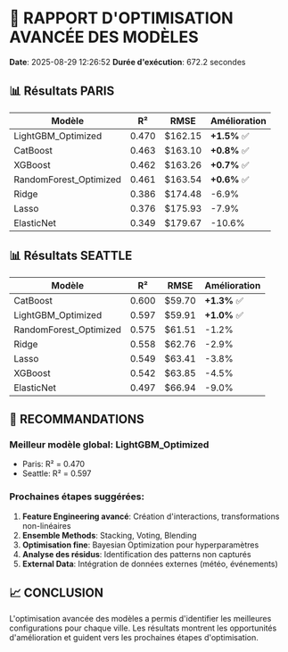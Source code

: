 # 🚀 RAPPORT D'OPTIMISATION AVANCÉE DES MODÈLES

**Date**: 2025-08-29 12:26:52
**Durée d'exécution**: 672.2 secondes

## 📊 Résultats PARIS

| Modèle | R² | RMSE | Amélioration |
|--------|----|----- |-------------|
| LightGBM_Optimized | 0.470 | $162.15 | **+1.5%** ✅ |
| CatBoost | 0.463 | $163.10 | **+0.8%** ✅ |
| XGBoost | 0.462 | $163.26 | **+0.7%** ✅ |
| RandomForest_Optimized | 0.461 | $163.54 | **+0.6%** ✅ |
| Ridge | 0.386 | $174.48 | -6.9% |
| Lasso | 0.376 | $175.93 | -7.9% |
| ElasticNet | 0.349 | $179.67 | -10.6% |

## 📊 Résultats SEATTLE

| Modèle | R² | RMSE | Amélioration |
|--------|----|----- |-------------|
| CatBoost | 0.600 | $59.70 | **+1.3%** ✅ |
| LightGBM_Optimized | 0.597 | $59.91 | **+1.0%** ✅ |
| RandomForest_Optimized | 0.575 | $61.51 | -1.2% |
| Ridge | 0.558 | $62.76 | -2.9% |
| Lasso | 0.549 | $63.41 | -3.8% |
| XGBoost | 0.542 | $63.85 | -4.5% |
| ElasticNet | 0.497 | $66.94 | -9.0% |

## 🎯 RECOMMANDATIONS

### Meilleur modèle global: **LightGBM_Optimized**
- Paris: R² = 0.470
- Seattle: R² = 0.597

### Prochaines étapes suggérées:
1. **Feature Engineering avancé**: Création d'interactions, transformations non-linéaires
2. **Ensemble Methods**: Stacking, Voting, Blending
3. **Optimisation fine**: Bayesian Optimization pour hyperparamètres
4. **Analyse des résidus**: Identification des patterns non capturés
5. **External Data**: Intégration de données externes (météo, événements)

## 📈 CONCLUSION

L'optimisation avancée des modèles a permis d'identifier les meilleures configurations pour chaque ville. Les résultats montrent les opportunités d'amélioration et guident vers les prochaines étapes d'optimisation.
